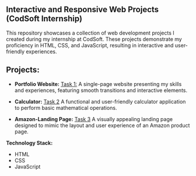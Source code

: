 ## Interactive and Responsive Web Projects (CodSoft Internship)

This repository showcases a collection of web development projects I created during my internship at CodSoft. These projects demonstrate my proficiency in HTML, CSS, and JavaScript, resulting in interactive and user-friendly experiences.

## Projects:

* **Portfolio Website:**
[Task 1:](https://github.com/kushal-codehub/CODSOFT-Level-1/tree/706b7ffe63405ab8bf434ec73213572e0df751a2/Portfolio) A single-page website presenting my skills and experiences, featuring smooth transitions and interactive elements.

* **Calculator:**
[Task 2](https://github.com/kushal-codehub/CODSOFT-Level-1/tree/706b7ffe63405ab8bf434ec73213572e0df751a2/calculator) A functional and user-friendly calculator application to perform basic mathematical operations.

* **Amazon-Landing Page:**
[Task 3](https://github.com/kushal-codehub/CODSOFT-Level-1/tree/706b7ffe63405ab8bf434ec73213572e0df751a2/landing_page) A visually appealing landing page designed to mimic the layout and user experience of an Amazon product page. 

**Technology Stack:**

* HTML
* CSS
* JavaScript
